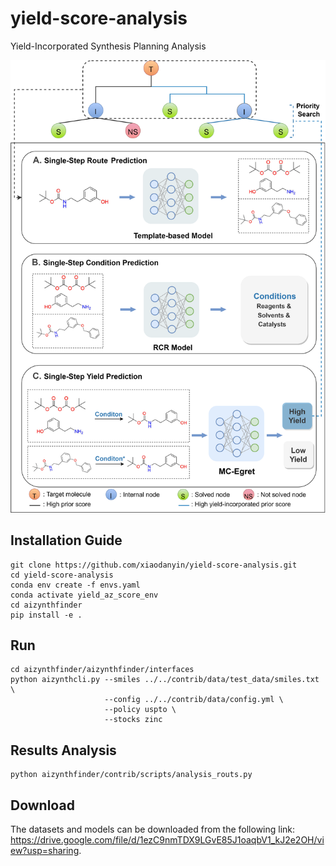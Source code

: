 # yield-score-analysis
Yield-Incorporated Synthesis Planning Analysis

![yield-score-analysis](./pipeline.png)

## Installation Guide
```
git clone https://github.com/xiaodanyin/yield-score-analysis.git
cd yield-score-analysis
conda env create -f envs.yaml
conda activate yield_az_score_env
cd aizynthfinder
pip install -e .
```
## Run
```
cd aizynthfinder/aizynthfinder/interfaces
python aizynthcli.py --smiles ../../contrib/data/test_data/smiles.txt \
                     --config ../../contrib/data/config.yml \
                     --policy uspto \
                     --stocks zinc
```
## Results Analysis
```
python aizynthfinder/contrib/scripts/analysis_routs.py
```
## Download
The datasets and models can be downloaded from the following link: https://drive.google.com/file/d/1ezC9nmTDX9LGvE85J1oaqbV1_kJ2e2OH/view?usp=sharing.